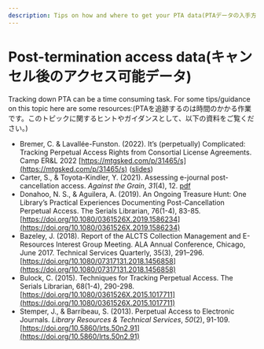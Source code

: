 ```yaml
---
description: Tips on how and where to get your PTA data(PTAデータの入手方法と入手先のヒント)
---
```


# Post-termination access data(キャンセル後のアクセス可能データ)

Tracking down PTA can be a time consuming task. For some tips/guidance on this topic here are some resources:(PTAを追跡するのは時間のかかる作業です。このトピックに関するヒントやガイダンスとして、以下の資料をご覧ください。)

* Bremer, C. & Lavallée-Funston. (2022). It’s (perpetually) Complicated: Tracking Perpetual Access Rights from Consortial License Agreements. Camp ER\&L 2022 [https://mtgsked.com/p/31465/s](https://mtgsked.com/p/31465/s) ([slides](https://www.crkn-rcdr.ca/sites/crkn/files/2022-04/ER%26L2022\_KBESC\_PATrackingProject\_2022-03-10\_sharing\_0.pptx))
* Carter, S., & Toyota-Kindler, Y. (2021). Assessing e-journal post-cancellation access. _Against the Grain_, _31_(4), 12. [pdf](https://docs.lib.purdue.edu/cgi/viewcontent.cgi?article=8412\&context=atg)
* Donahoo, N. S., & Aguilera, A. (2019). An Ongoing Treasure Hunt: One Library’s Practical Experiences Documenting Post-Cancellation Perpetual Access. The Serials Librarian, 76(1-4), 83-85. [https://doi.org/10.1080/0361526X.2019.1586234](https://doi.org/10.1080/0361526X.2019.1586234)
* Bazeley, J. (2018). Report of the ALCTS Collection Management and E-Resources Interest Group Meeting. ALA Annual Conference, Chicago, June 2017. Technical Services Quarterly, 35(3), 291–296. [https://doi.org/10.1080/07317131.2018.1456858](https://doi.org/10.1080/07317131.2018.1456858)
* Bulock, C. (2015). Techniques for Tracking Perpetual Access. The Serials Librarian, 68(1-4), 290-298. [https://doi.org/10.1080/0361526X.2015.1017711](https://doi.org/10.1080/0361526X.2015.1017711)
* Stemper, J., & Barribeau, S. (2013). Perpetual Access to Electronic Journals. _Library Resources & Technical Services_, _50_(2), 91-109. [https://doi.org/10.5860/lrts.50n2.91](https://doi.org/10.5860/lrts.50n2.91)
